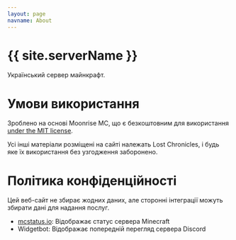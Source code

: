 ```yaml
---
layout: page
navname: About
---
```


# {{ site.serverName }}

Український сервер майнкрафт.



# Умови використання

Зроблено на основі Moonrise MC, що є безкоштовним для використання [under the MIT license](https://github.com/coffeebank/moonrise).

Усі інші матеріали розміщені на сайті належать Lost Chronicles, і будь яке їх використання без узгодження заборонено.


# Політика конфіденційності

Цей веб-сайт не збирає жодних даних, але сторонні інтеграції можуть збирати дані для надання послуг.

- [mcstatus.io](https://mcstatus.io/): Відображає статус сервера Minecraft
- Widgetbot: Відображає попередній перегляд сервера Discord
